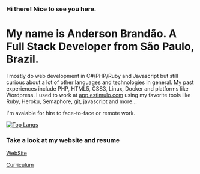 ### Hi there! Nice to see you here.

# My name is Anderson Brandão. A Full Stack Developer from São Paulo, Brazil.

I mostly do web development in C#/PHP/Ruby and Javascript but still curious about a lot of other languages and technologies in general. My past experiences include PHP, HTML5, CSS3, Linux, Docker and platforms like Wordpress. I used to work at [app.estimulo.com](https://app.estimulo2020.org/) using my favorite tools like Ruby, Heroku, Semaphore, git, javascript and more...

I'm avaiable for hire to face-to-face or remote work.

[![Top Langs](https://github-readme-stats.vercel.app/api/top-langs/?username=abrandao&layout=compact&langs_count=10)](https://github.com/anuraghazra/github-readme-stats)

### Take a look at my website and resume

<a id="raw-url" href="https://abrandao.github.io">WebSite</a>

<a id="raw-url" href="https://raw.githubusercontent.com/abrandao/abrandao/master/anderson.brandao.dev.c#.pdf">Curriculum</a>
